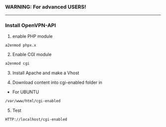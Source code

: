 ### WARNING: For advanced USERS!
-------------------------------------------------------------------------
### Install OpenVPN-API

1. enable PHP module 
```bash
a2enmod phpx.x
```
2. Enable CGI module
```bash
a2enmod cgi
```
3. Install Apache and make a Vhost
   
4. Download content into cgi-enabled folder in

- For UBUNTU
```bash
/var/www/html/cgi-enabled
```
5. Test

```url
HTTP://localhost/cgi-enabled
```
